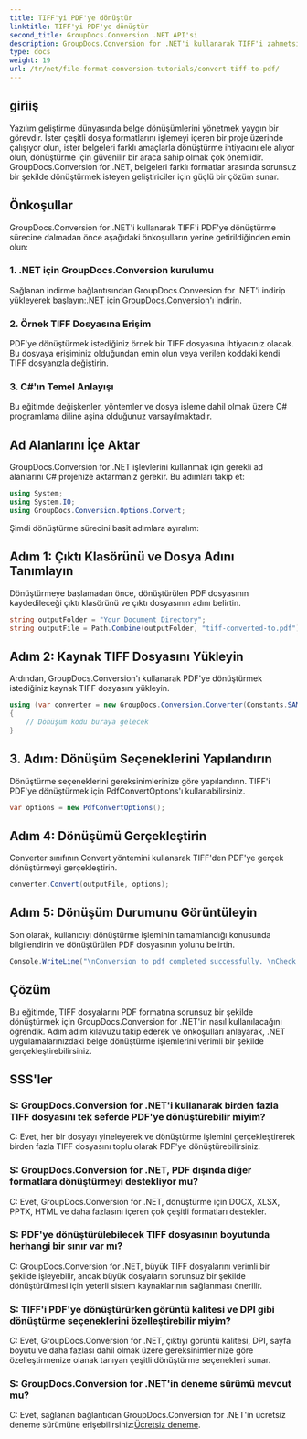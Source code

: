```yaml
---
title: TIFF'yi PDF'ye dönüştür
linktitle: TIFF'yi PDF'ye dönüştür
second_title: GroupDocs.Conversion .NET API'si
description: GroupDocs.Conversion for .NET'i kullanarak TIFF'i zahmetsizce PDF'ye nasıl dönüştüreceğinizi öğrenin. Basit, verimli ve kusursuz belge dönüştürme çözümü.
type: docs
weight: 19
url: /tr/net/file-format-conversion-tutorials/convert-tiff-to-pdf/
---
```

## giriiş

Yazılım geliştirme dünyasında belge dönüşümlerini yönetmek yaygın bir görevdir. İster çeşitli dosya formatlarını işlemeyi içeren bir proje üzerinde çalışıyor olun, ister belgeleri farklı amaçlarla dönüştürme ihtiyacını ele alıyor olun, dönüştürme için güvenilir bir araca sahip olmak çok önemlidir. GroupDocs.Conversion for .NET, belgeleri farklı formatlar arasında sorunsuz bir şekilde dönüştürmek isteyen geliştiriciler için güçlü bir çözüm sunar.

## Önkoşullar

GroupDocs.Conversion for .NET'i kullanarak TIFF'i PDF'ye dönüştürme sürecine dalmadan önce aşağıdaki önkoşulların yerine getirildiğinden emin olun:

### 1. .NET için GroupDocs.Conversion kurulumu
 Sağlanan indirme bağlantısından GroupDocs.Conversion for .NET'i indirip yükleyerek başlayın:[.NET için GroupDocs.Conversion'ı indirin](https://releases.groupdocs.com/conversion/net/).

### 2. Örnek TIFF Dosyasına Erişim
PDF'ye dönüştürmek istediğiniz örnek bir TIFF dosyasına ihtiyacınız olacak. Bu dosyaya erişiminiz olduğundan emin olun veya verilen koddaki kendi TIFF dosyanızla değiştirin.

### 3. C#'ın Temel Anlayışı
Bu eğitimde değişkenler, yöntemler ve dosya işleme dahil olmak üzere C# programlama diline aşina olduğunuz varsayılmaktadır.

## Ad Alanlarını İçe Aktar

GroupDocs.Conversion for .NET işlevlerini kullanmak için gerekli ad alanlarını C# projenize aktarmanız gerekir. Bu adımları takip et:

```csharp
using System;
using System.IO;
using GroupDocs.Conversion.Options.Convert;
```

Şimdi dönüştürme sürecini basit adımlara ayıralım:

## Adım 1: Çıktı Klasörünü ve Dosya Adını Tanımlayın

Dönüştürmeye başlamadan önce, dönüştürülen PDF dosyasının kaydedileceği çıktı klasörünü ve çıktı dosyasının adını belirtin.

```csharp
string outputFolder = "Your Document Directory";
string outputFile = Path.Combine(outputFolder, "tiff-converted-to.pdf");
```

## Adım 2: Kaynak TIFF Dosyasını Yükleyin

Ardından, GroupDocs.Conversion'ı kullanarak PDF'ye dönüştürmek istediğiniz kaynak TIFF dosyasını yükleyin.

```csharp
using (var converter = new GroupDocs.Conversion.Converter(Constants.SAMPLE_TIFF))
{
    // Dönüşüm kodu buraya gelecek
}
```

## 3. Adım: Dönüşüm Seçeneklerini Yapılandırın

Dönüştürme seçeneklerini gereksinimlerinize göre yapılandırın. TIFF'i PDF'ye dönüştürmek için PdfConvertOptions'ı kullanabilirsiniz.

```csharp
var options = new PdfConvertOptions();
```

## Adım 4: Dönüşümü Gerçekleştirin

Converter sınıfının Convert yöntemini kullanarak TIFF'den PDF'ye gerçek dönüştürmeyi gerçekleştirin.

```csharp
converter.Convert(outputFile, options);
```

## Adım 5: Dönüşüm Durumunu Görüntüleyin

Son olarak, kullanıcıyı dönüştürme işleminin tamamlandığı konusunda bilgilendirin ve dönüştürülen PDF dosyasının yolunu belirtin.

```csharp
Console.WriteLine("\nConversion to pdf completed successfully. \nCheck output in {0}", outputFolder);
```

## Çözüm

Bu eğitimde, TIFF dosyalarını PDF formatına sorunsuz bir şekilde dönüştürmek için GroupDocs.Conversion for .NET'in nasıl kullanılacağını öğrendik. Adım adım kılavuzu takip ederek ve önkoşulları anlayarak, .NET uygulamalarınızdaki belge dönüştürme işlemlerini verimli bir şekilde gerçekleştirebilirsiniz.

## SSS'ler

### S: GroupDocs.Conversion for .NET'i kullanarak birden fazla TIFF dosyasını tek seferde PDF'ye dönüştürebilir miyim?

C: Evet, her bir dosyayı yineleyerek ve dönüştürme işlemini gerçekleştirerek birden fazla TIFF dosyasını toplu olarak PDF'ye dönüştürebilirsiniz.

### S: GroupDocs.Conversion for .NET, PDF dışında diğer formatlara dönüştürmeyi destekliyor mu?

C: Evet, GroupDocs.Conversion for .NET, dönüştürme için DOCX, XLSX, PPTX, HTML ve daha fazlasını içeren çok çeşitli formatları destekler.

### S: PDF'ye dönüştürülebilecek TIFF dosyasının boyutunda herhangi bir sınır var mı?

C: GroupDocs.Conversion for .NET, büyük TIFF dosyalarını verimli bir şekilde işleyebilir, ancak büyük dosyaların sorunsuz bir şekilde dönüştürülmesi için yeterli sistem kaynaklarının sağlanması önerilir.

### S: TIFF'i PDF'ye dönüştürürken görüntü kalitesi ve DPI gibi dönüştürme seçeneklerini özelleştirebilir miyim?

C: Evet, GroupDocs.Conversion for .NET, çıktıyı görüntü kalitesi, DPI, sayfa boyutu ve daha fazlası dahil olmak üzere gereksinimlerinize göre özelleştirmenize olanak tanıyan çeşitli dönüştürme seçenekleri sunar.

### S: GroupDocs.Conversion for .NET'in deneme sürümü mevcut mu?

 C: Evet, sağlanan bağlantıdan GroupDocs.Conversion for .NET'in ücretsiz deneme sürümüne erişebilirsiniz:[Ücretsiz deneme](https://releases.groupdocs.com/).